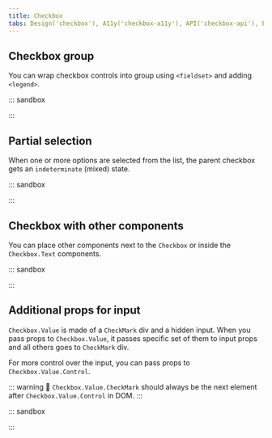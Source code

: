 ```yaml
---
title: Checkbox
tabs: Design('checkbox'), A11y('checkbox-a11y'), API('checkbox-api'), Example('checkbox-code'), Changelog('checkbox-changelog')
---
```


## Checkbox group

You can wrap checkbox controls into group using `<fieldset>` and adding `<legend>`.

::: sandbox

<script lang="tsx">
  export Demo from './examples/basic_usage.tsx';
</script>

:::

## Partial selection

When one or more options are selected from the list, the parent checkbox gets an `indeterminate` (mixed) state.

::: sandbox

<script lang="tsx">
  export Demo from './examples/partial_selection.tsx';
</script>

:::

## Checkbox with other components

You can place other components next to the `Checkbox` or inside the `Checkbox.Text` components.

::: sandbox

<script lang="tsx">
  export Demo from './examples/checkbox_with_other_components.tsx';
</script>

:::

## Additional props for input

`Checkbox.Value` is made of a `CheckMark` div and a hidden input. When you pass props to `Checkbox.Value`, it passes specific set of them to input props and all others goes to `CheckMark` div. 

For more control over the input, you can pass props to `Checkbox.Value.Control`.

::: warning
:rotating_light: `Checkbox.Value.CheckMark` should always be the next element after `Checkbox.Value.Control` in DOM.
:::

::: sandbox

<script lang="tsx">
  export Demo from './examples/additional_props_for_input.tsx';
</script>

:::
